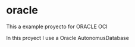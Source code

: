 # oracle

This a example proyecto for ORACLE OCI 

In this proyect I use a Oracle AutonomusDatabase 
